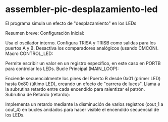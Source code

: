 # assembler-pic-desplazamiento-led
El programa simula un efecto de "desplazamiento" en los LEDs

Resumen breve:
Configuración Inicial:

Usa el oscilador interno.
Configura TRISA y TRISB como salidas para los puertos A y B.
Desactiva los comparadores analógicos (usando CMCON).
Macro CONTROL_LED:

Permite escribir un valor en un registro específico, en este caso en PORTB para controlar los LEDs.
Bucle Principal (MAIN_LOOP):

Enciende secuencialmente los pines del Puerto B desde 0x01 (primer LED) hasta 0x80 (último LED), creando un efecto de "carrera de luces".
Llama a la subrutina retardo entre cada encendido para ralentizar el patrón.
Subrutina de Retardo (retardo):

Implementa un retardo mediante la disminución de varios registros (cout_1 a cout_4) en bucles anidados para hacer visible el encendido secuencial de los LEDs.
